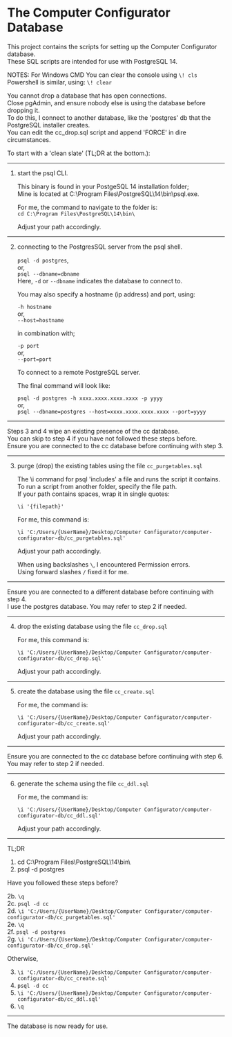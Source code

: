# The Computer Configurator Database

This project contains the scripts for setting up the Computer Configurator database.  
These SQL scripts are intended for use with PostgreSQL 14.  
  
NOTES:
For Windows CMD You can clear the console using `\! cls`  
Powershell is similar, using: ` \! clear `  

You cannot drop a database that has open connections.  
Close pgAdmin, and ensure nobody else is using the database before dropping it.  
To do this, I connect to another database, like the 'postgres' db that the PostgreSQL installer creates.  
You can edit the cc_drop.sql script and append 'FORCE' in dire circumstances.  
  
To start with a 'clean slate' (TL;DR at the bottom.):  
  
---  
  
1. start the psql CLI.  
  
   This binary is found in your PostgeSQL 14 installation folder;  
   Mine is located at C:\Program Files\PostgreSQL\14\bin\psql.exe. 
  
   For me, the command to navigate to the folder is:  
   `cd C:\Program Files\PostgreSQL\14\bin\`  
  
   Adjust your path accordingly.  
  
---  
  
2. connecting to the PostgresSQL server from the psql shell.  
  
   `psql -d postgres`,  
   or,  
   `psql --dbname=dbname`  
   Here, `-d` or `--dbname` indicates the database to connect to.  
  
   You may also specify a hostname (ip address) and port, using:  
  
   `-h hostname`  
   or,  
   `--host=hostname`  
  
   in combination with;  
  
   `-p port`  
   or,  
   `--port=port`  
  
   To connect to a remote PostgreSQL server.  
  
   The final command will look like:  
  
   `psql -d postgres -h xxxx.xxxx.xxxx.xxxx -p yyyy`  
   or,  
   `psql --dbname=postgres --host=xxxx.xxxx.xxxx.xxxx --port=yyyy`  
  
---  
  
Steps 3 and 4 wipe an existing presence of the cc database.  
You can skip to step 4 if you have not followed these steps before.  
Ensure you are connected to the cc database before continuing with step 3.  
  
---  
  
3. purge (drop) the existing tables using the file `cc_purgetables.sql`  
  
   The \i command for psql 'includes' a file and runs the script it contains.  
   To run a script from another folder, specify the file path.  
   If your path contains spaces, wrap it in single quotes:  
  
   ` \i '{filepath}' `  

   For me, this command is:  

   `\i 'C:/Users/{UserName}/Desktop/Computer Configurator/computer-configurator-db/cc_purgetables.sql' `  
  
   Adjust your path accordingly.  
  
   When using backslashes ` \ `, I encountered Permission errors.  
   Using forward slashes ` / ` fixed it for me.  
  
---  
  
Ensure you are connected to a different database before continuing with step 4.  
I use the postgres database. You may refer to step 2 if needed.  
  
---  
  
4. drop the existing database using the file ` cc_drop.sql `  
  
   For me, this command is:  
  
   ` \i 'C:/Users/{UserName}/Desktop/Computer Configurator/computer-configurator-db/cc_drop.sql' `  
  
   Adjust your path accordingly.  
  
---  
  
5. create the database using the file ` cc_create.sql `  
  
   For me, the command is:  
  
   ` \i 'C:/Users/{UserName}/Desktop/Computer Configurator/computer-configurator-db/cc_create.sql' `  
  
   Adjust your path accordingly.  
  
---  
  
Ensure you are connected to the cc database before continuing with step 6.  
You may refer to step 2 if needed.  
  
---  
  
6. generate the schema using the file ` cc_ddl.sql `  
  
   For me, the command is:  
  
   ` \i 'C:/Users/{UserName}/Desktop/Computer Configurator/computer-configurator-db/cc_ddl.sql' `  
  
   Adjust your path accordingly.  
  
-----------------------------------------------------------------------------------------------------  
  
TL;DR  
  
1. cd C:\Program Files\PostgreSQL\14\bin\  
2. psql -d postgres  
  
Have you followed these steps before?  
  
2b. ` \q `  
2c. ` psql -d cc `  
2d. ` \i 'C:/Users/{UserName}/Desktop/Computer Configurator/computer-configurator-db/cc_purgetables.sql' `  
2e. ` \q `  
2f. ` psql -d postgres `  
2g. ` \i 'C:/Users/{UserName}/Desktop/Computer Configurator/computer-configurator-db/cc_drop.sql' `  
  
Otherwise,  
  
3. ` \i 'C:/Users/{UserName}/Desktop/Computer Configurator/computer-configurator-db/cc_create.sql' `  
4. ` psql -d cc `  
5. ` \i 'C:/Users/{UserName}/Desktop/Computer Configurator/computer-configurator-db/cc_ddl.sql' `  
6. ` \q `  
  
---  
  
The database is now ready for use.  
  
